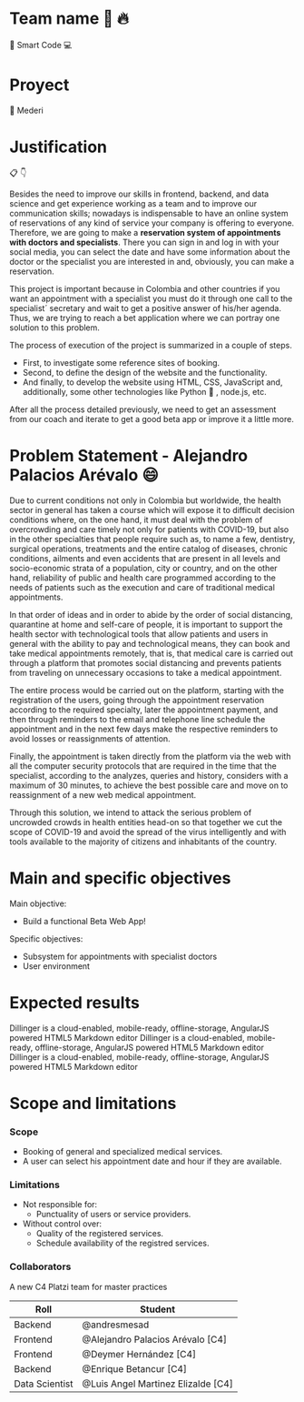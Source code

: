 # Team name :metal: :fire:
:brain: Smart Code :computer:


# Proyect
:hospital: Mederi

# Justification 
:clipboard: :point_down:

Besides the need to improve our skills in frontend, backend, and data science and get experience working as a team and to improve our communication skills; nowadays is indispensable to have an online system of reservations of any kind of service your company is offering to everyone. Therefore, we are going to make a **reservation system of appointments with doctors and specialists**. There you can sign in and log in with your social media, you can select the date and have some information about the doctor or the specialist you are interested in and, obviously, you can make a reservation.

This project is important because in Colombia and other countries if you want an appointment with a specialist you must do it through one call to the specialist´ secretary and wait to get a positive answer of his/her agenda. Thus, we are trying to reach a bet application where we can portray one solution to this problem. 

The process of execution of the project is summarized in a couple of steps.
- First, to investigate some reference sites of booking.
- Second, to define the design of the website and the functionality. 
- And finally, to develop the website using HTML, CSS, JavaScript and, additionally, some other technologies like Python :snake: , node.js, etc. 

After all the process detailed previously, we need to get an assessment from our coach and iterate to get a good beta app or improve it a little more. 


# Problem Statement - Alejandro Palacios Arévalo :smile:

Due to current conditions not only in Colombia but worldwide, the health sector in general has taken a course which will expose it to difficult decision conditions where, on the one hand, it must deal with the problem of overcrowding and care timely not only for patients with COVID-19, but also in the other specialties that people require such as, to name a few, dentistry, surgical operations, treatments and the entire catalog of diseases, chronic conditions, ailments and even accidents that are present in all levels and socio-economic strata of a population, city or country, and on the other hand, reliability of public and health care programmed according to the needs of patients such as the execution and care of traditional medical appointments.


In that order of ideas and in order to abide by the order of social distancing, quarantine at home and self-care of people, it is important to support the health sector with technological tools that allow patients and users in general with the ability to pay and technological means, they can book and take medical appointments remotely, that is, that medical care is carried out through a platform that promotes social distancing and prevents patients from traveling on unnecessary occasions to take a medical appointment.

The entire process would be carried out on the platform, starting with the registration of the users, going through the appointment reservation according to the required specialty, later the appointment payment, and then through reminders to the email and telephone line schedule the appointment and in the next few days make the respective reminders to avoid losses or reassignments of attention.

Finally, the appointment is taken directly from the platform via the web with all the computer security protocols that are required in the time that the specialist, according to the analyzes, queries and history, considers with a maximum of 30 minutes, to achieve the best possible care and move on to reassignment of a new web medical appointment.

Through this solution, we intend to attack the serious problem of uncrowded crowds in health entities head-on so that together we cut the scope of COVID-19 and avoid the spread of the virus intelligently and with tools available to the majority of citizens and inhabitants of the country.

# Main and specific objectives
Main objective:
* Build a functional Beta Web App!

Specific objectives:
* Subsystem for appointments with specialist doctors    
* User environment

# Expected results
Dillinger is a cloud-enabled, mobile-ready, offline-storage, AngularJS powered HTML5 Markdown editor Dillinger is a cloud-enabled, mobile-ready, offline-storage, AngularJS powered HTML5 Markdown editor
Dillinger is a cloud-enabled, mobile-ready, offline-storage, AngularJS powered HTML5 Markdown editor

# Scope and limitations
### Scope  
* Booking of general and specialized medical services.
* A user can select his appointment date and hour if they are available.
### Limitations  
* Not responsible for:
    * Punctuality of users or service providers.
* Without control over:
    * Quality of the registered services.
    * Schedule availability of the registred services.

### Collaborators

A new C4 Platzi team for master practices

| Roll | Student |
| ------ | ------ |
| Backend | @andresmesad
| Frontend | @Alejandro Palacios Arévalo [C4]
| Frontend | @Deymer Hernández [C4]
| Backend | @Enrique Betancur [C4]
| Data Scientist  | @Luis Angel Martinez Elizalde [C4]
